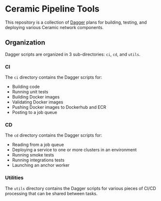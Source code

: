 # Ceramic Pipeline Tools

This repository is a collection of [Dagger](https://www.dagger.io) plans for building, testing, and deploying various Ceramic network components.

## Organization

Dagger scripts are organized in 3 sub-directories: `ci`, `cd`, and `utils`.

### CI

The `ci` directory contains the Dagger scripts for:
- Building code
- Running unit tests
- Building Docker images
- Validating Docker images
- Pushing Docker images to Dockerhub and ECR
- Posting to a job queue

### CD

The `cd` directory contains the Dagger scripts for:
- Reading from a job queue
- Deploying a service to one or more clusters in an environment
- Running smoke tests
- Running integrations tests
- Launching an anchor worker

### Utilities

The `utils` directory contains the Dagger scripts for various pieces of CI/CD processing that can be shared between tasks.
